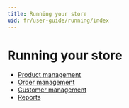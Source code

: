 ```yaml
---
title: Running your store
uid: fr/user-guide/running/index
---
```


# Running your store

* [Product management](xref:fr/user-guide/running/product-management/index)
* [Order management](xref:fr/user-guide/running/order-management/index)
* [Customer management](xref:fr/user-guide/running/customer-management/index)
* [Reports](xref:fr/user-guide/running/reports/index)